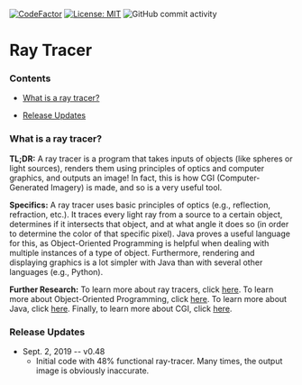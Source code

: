 [![CodeFactor](https://www.codefactor.io/repository/github/0xmmalik/raytracing/badge)](https://www.codefactor.io/repository/github/0xmmalik/raytracing)
[![License: MIT](https://img.shields.io/badge/License-MIT-blue.svg)](https://opensource.org/licenses/MIT)
![GitHub commit activity](https://img.shields.io/github/commit-activity/y/0xmmalik/raytracing)


# Ray Tracer

### Contents


- [What is a ray tracer?](#what-is-a-ray-tracer)

- [Release Updates](#release-updates)

### What is a ray tracer?

**TL;DR:** A ray tracer is a program that takes inputs of objects (like spheres or light sources), renders them using principles of optics and computer graphics, and outputs an image! In fact, this is how CGI (Computer-Generated Imagery) is made, and so is a very useful tool.

**Specifics:** A ray tracer uses basic principles of optics (e.g., reflection, refraction, etc.). It traces every light ray from a source to a certain object, determines if it intersects that object, and at what angle it does so (in order to determine the color of that specific pixel). Java proves a useful language for this, as Object-Oriented Programming is helpful when dealing with multiple instances of a type of object. Furthermore, rendering and displaying graphics is a lot simpler with Java than with several other languages (e.g., Python). 

**Further Research:** To learn more about ray tracers, click [here](https://en.wikipedia.org/wiki/Ray_tracing_(graphics)). To learn more about Object-Oriented Programming, click [here](https://en.wikipedia.org/wiki/Object-oriented_programming). To learn more about Java, click [here](https://en.wikipedia.org/wiki/Java_(programming_language)). Finally, to learn more about CGI, click [here](https://en.wikipedia.org/wiki/Computer-generated_imagery).

### Release Updates

* Sept. 2, 2019 -- v0.48
	* Initial code with 48% functional ray-tracer. Many times, the output image is obviously inaccurate.
